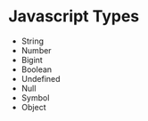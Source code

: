# Javascript Types

-   String
-   Number
-   Bigint
-   Boolean
-   Undefined
-   Null
-   Symbol
-   Object